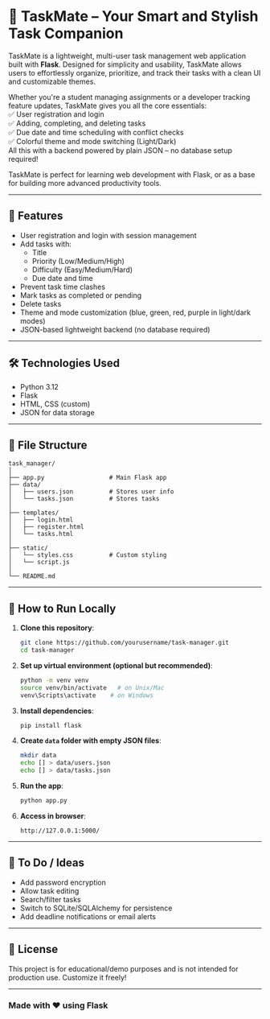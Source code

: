 # 📝 TaskMate – Your Smart and Stylish Task Companion

TaskMate is a lightweight, multi-user task management web application built with **Flask**. Designed for simplicity and usability, TaskMate allows users to effortlessly organize, prioritize, and track their tasks with a clean UI and customizable themes.

Whether you're a student managing assignments or a developer tracking feature updates, TaskMate gives you all the core essentials:  
✅ User registration and login  
✅ Adding, completing, and deleting tasks  
✅ Due date and time scheduling with conflict checks  
✅ Colorful theme and mode switching (Light/Dark)  
All this with a backend powered by plain JSON – no database setup required!

TaskMate is perfect for learning web development with Flask, or as a base for building more advanced productivity tools.

---

## 🚀 Features

- User registration and login with session management
- Add tasks with:
  - Title
  - Priority (Low/Medium/High)
  - Difficulty (Easy/Medium/Hard)
  - Due date and time
- Prevent task time clashes
- Mark tasks as completed or pending
- Delete tasks
- Theme and mode customization (blue, green, red, purple in light/dark modes)
- JSON-based lightweight backend (no database required)

---

## 🛠️ Technologies Used

- Python 3.12
- Flask
- HTML, CSS (custom)
- JSON for data storage

---

## 📁 File Structure

```
task_manager/
│
├── app.py                  # Main Flask app
├── data/
│   ├── users.json          # Stores user info
│   └── tasks.json          # Stores tasks
│
├── templates/
│   ├── login.html
│   ├── register.html
│   └── tasks.html
│
├── static/
│   └── styles.css          # Custom styling
│   └── script.js
│
└── README.md
```

---

## 🧪 How to Run Locally

1. **Clone this repository**:

   ```bash
   git clone https://github.com/yourusername/task-manager.git
   cd task-manager
   ```

2. **Set up virtual environment (optional but recommended)**:

   ```bash
   python -m venv venv
   source venv/bin/activate   # on Unix/Mac
   venv\Scripts\activate    # on Windows
   ```

3. **Install dependencies**:

   ```bash
   pip install flask
   ```

4. **Create `data` folder with empty JSON files**:

   ```bash
   mkdir data
   echo [] > data/users.json
   echo [] > data/tasks.json
   ```

5. **Run the app**:

   ```bash
   python app.py
   ```

6. **Access in browser**:

   ```
   http://127.0.0.1:5000/
   ```

---

## 📌 To Do / Ideas

- Add password encryption
- Allow task editing
- Search/filter tasks
- Switch to SQLite/SQLAlchemy for persistence
- Add deadline notifications or email alerts

---

## 📃 License

This project is for educational/demo purposes and is not intended for production use. Customize it freely!

---

### Made with ❤️ using Flask
